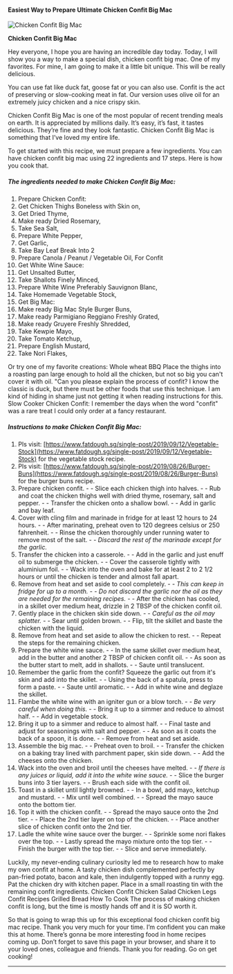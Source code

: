             

#### Easiest Way to Prepare Ultimate Chicken Confit Big Mac

![Chicken Confit Big Mac](https://img-global.cpcdn.com/recipes/b9e3e34672dc7e36/751x532cq70/chicken-confit-big-mac-recipe-main-photo.jpg)

**Chicken Confit Big Mac**

Hey everyone, I hope you are having an incredible day today. Today, I will show you a way to make a special dish, chicken confit big mac. One of my favorites. For mine, I am going to make it a little bit unique. This will be really delicious.

You can use fat like duck fat, goose fat or you can also use. Confit is the act of preserving or slow-cooking meat in fat. Our version uses olive oil for an extremely juicy chicken and a nice crispy skin.

Chicken Confit Big Mac is one of the most popular of recent trending meals on earth. It is appreciated by millions daily. It’s easy, it’s fast, it tastes delicious. They’re fine and they look fantastic. Chicken Confit Big Mac is something that I’ve loved my entire life.

To get started with this recipe, we must prepare a few ingredients. You can have chicken confit big mac using 22 ingredients and 17 steps. Here is how you cook that.

##### The ingredients needed to make Chicken Confit Big Mac:

1.  Prepare Chicken Confit:
2.  Get Chicken Thighs Boneless with Skin on,
3.  Get Dried Thyme,
4.  Make ready Dried Rosemary,
5.  Take Sea Salt,
6.  Prepare White Pepper,
7.  Get Garlic,
8.  Take Bay Leaf Break Into 2
9.  Prepare Canola / Peanut / Vegetable Oil, For Confit
10.  Get White Wine Sauce:
11.  Get Unsalted Butter,
12.  Take Shallots Finely Minced,
13.  Prepare White Wine Preferably Sauvignon Blanc,
14.  Take Homemade Vegetable Stock,
15.  Get Big Mac:
16.  Make ready Big Mac Style Burger Buns,
17.  Make ready Parmigiano Reggiano Freshly Grated,
18.  Make ready Gruyere Freshly Shredded,
19.  Take Kewpie Mayo,
20.  Take Tomato Ketchup,
21.  Prepare English Mustard,
22.  Take Nori Flakes,

Or try one of my favorite creations: Whole wheat BBQ Place the thighs into a roasting pan large enough to hold all the chicken, but not so big you can't cover it with oil. "Can you please explain the process of confit? I know the classic is duck, but there must be other foods that use this technique. I am kind of hiding in shame just not getting it when reading instructions for this. Slow Cooker Chicken Confit: I remember the days when the word "confit" was a rare treat I could only order at a fancy restaurant.

##### Instructions to make Chicken Confit Big Mac:

1.  Pls visit: [https://www.fatdough.sg/single-post/2019/09/12/Vegetable-Stock](https://www.fatdough.sg/single-post/2019/09/12/Vegetable-Stock) for the vegetable stock recipe.
2.  Pls visit: [https://www.fatdough.sg/single-post/2019/08/26/Burger-Buns](https://www.fatdough.sg/single-post/2019/08/26/Burger-Buns) for the burger buns recipe.
3.  Prepare chicken confit. - - Slice each chicken thigh into halves. - - Rub and coat the chicken thighs well with dried thyme, rosemary, salt and pepper. - - Transfer the chicken onto a shallow bowl. - - Add in garlic and bay leaf.
4.  Cover with cling film and marinade in fridge for at least 12 hours to 24 hours. - - After marinating, preheat oven to 120 degrees celsius or 250 fahrenheit. - - Rinse the chicken thoroughly under running water to remove most of the salt. - - _Discard the rest of the marinade except for the garlic._
5.  Transfer the chicken into a casserole. - - Add in the garlic and just enuff oil to submerge the chicken. - - Cover the casserole tightly with aluminium foil. - - Wack into the oven and bake for at least 2 to 2 1/2 hours or until the chicken is tender and almost fall apart.
6.  Remove from heat and set aside to cool completely. - - _This can keep in fridge for up to a month._ - - _Do not discard the garlic nor the oil as they are needed for the remaining recipes._ - - After the chicken has cooled, in a skillet over medium heat, drizzle in 2 TBSP of the chicken confit oil.
7.  Gently place in the chicken skin side down. - - _Careful as the oil may splatter._ - - Sear until golden brown. - - Flip, tilt the skillet and baste the chicken with the liquid.
8.  Remove from heat and set aside to allow the chicken to rest. - - Repeat the steps for the remaining chicken.
9.  Prepare the white wine sauce. - - In the same skillet over medium heat, add in the butter and another 2 TBSP of chicken confit oil. - - As soon as the butter start to melt, add in shallots. - - Saute until translucent.
10.  Remember the garlic from the confit? Squeeze the garlic out from it's skin and add into the skillet. - - Using the back of a spatula, press to form a paste. - - Saute until aromatic. - - Add in white wine and deglaze the skillet.
11.  Flambe the white wine with an igniter gun or a blow torch. - - _Be very careful when doing this._ - - Bring it up to a simmer and reduce to almost half. - - Add in vegetable stock.
12.  Bring it up to a simmer and reduce to almost half. - - Final taste and adjust for seasonings with salt and pepper. - - As soon as it coats the back of a spoon, it is done. - - Remove from heat and set aside.
13.  Assemble the big mac. - - Preheat oven to broil. - - Transfer the chicken on a baking tray lined with parchment paper, skin side down. - - Add the cheeses onto the chicken.
14.  Wack into the oven and broil until the cheeses have melted. - - _If there is any juices or liquid, add it into the white wine sauce._ - - Slice the burger buns into 3 tier layers. - - Brush each side with the confit oil.
15.  Toast in a skillet until lightly browned. - - In a bowl, add mayo, ketchup and mustard. - - Mix until well combined. - - Spread the mayo sauce onto the bottom tier.
16.  Top it with the chicken confit. - - Spread the mayo sauce onto the 2nd tier. - - Place the 2nd tier layer on top of the chicken. - - Place another slice of chicken confit onto the 2nd tier.
17.  Ladle the white wine sauce over the burger. - - Sprinkle some nori flakes over the top. - - Lastly spread the mayo mixture onto the top tier. - - Finish the burger with the top tier. - - Slice and serve immediately.

Luckily, my never-ending culinary curiosity led me to research how to make my own confit at home. A tasty chicken dish complemented perfectly by pan-fried potato, bacon and kale, then indulgently topped with a runny egg. Pat the chicken dry with kitchen paper. Place in a small roasting tin with the remaining confit ingredients. Chicken Confit Chicken Salad Chicken Legs Confit Recipes Grilled Bread How To Cook The process of making chicken confit is long, but the time is mostly hands off and it is SO worth it.

So that is going to wrap this up for this exceptional food chicken confit big mac recipe. Thank you very much for your time. I’m confident you can make this at home. There’s gonna be more interesting food in home recipes coming up. Don’t forget to save this page in your browser, and share it to your loved ones, colleague and friends. Thank you for reading. Go on get cooking!

* * *